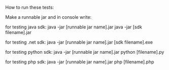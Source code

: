 How to run these tests:

Make a runnable jar and in console write: 

for testing java sdk: java -jar [runnable jar name].jar java -jar [sdk filename].jar

for testing .net sdk: java -jar [runnable jar name].jar [sdk filename].exe

for testing python sdk: java -jar [runnable jar name].jar python [filename].py

for testing php sdk: java -jar [runnable jar name].jar php [filename].php